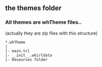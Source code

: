 ## the themes folder

### All themes are whTheme files..

(actually they are zip files with this structure)
```
*.whTheme
|
|- main.tcl
|- __init__.whirldata
|- Resources folder
```
